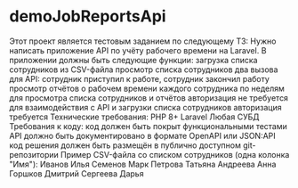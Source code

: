 # demoJobReportsApi
Этот проект является тестовым заданием по следующему ТЗ:
Нужно написать приложение API по учёту рабочего времени на Laravel.
В приложении должны быть следующие функции:
загрузка списка сотрудников из CSV-файла
просмотр списка сотрудников
два вызова для API: сотрудник приступил к работе, сотрудник закончил работу
просмотр отчётов о рабочем времени каждого сотрудника по неделям
для просмотра списка сотрудников и отчётов авторизация не требуется
для взаимодействия с API и загрузки списка сотрудников авторизация требуется
Технические требования:
PHP 8+
Laravel
Любая СУБД
Требования к коду:
код должен быть покрыт функциональными тестами
API должно быть документировано в формате OpenAPI или JSON:API
код решения должен быть размещён в публично доступном git-репозитории
Пример CSV-файла со списком сотрудников (одна колонка "Имя"):
Иванов Илья 
Семенов Марк 
Петрова Татьяна 
Андреева Анна 
Горшков Дмитрий 
Сергеева Дарья
